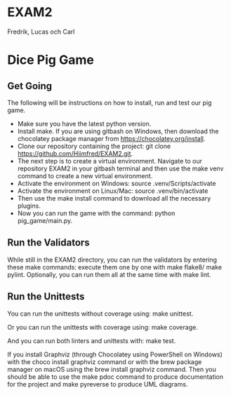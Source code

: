 # EXAM2
Fredrik, Lucas och Carl
# Dice Pig Game

## Get Going

The following will be instructions on how to install, run and test our pig game.

- Make sure you have the latest python version.
- Install make. If you are using gitbash on Windows, then download the chocolatey package manager from https://chocolatey.org/install.
- Clone our repository containing the project: git clone https://github.com/Hiimfred/EXAM2.git.
- The next step is to create a virtual environment. Navigate to our repository EXAM2 in your gitbash terminal and then use the make venv command to create a new virtual environment.
- Activate the environment on Windows: source .venv/Scripts/activate
- Activate the environment on Linux/Mac: source .venv/bin/activate
- Then use the make install command to download all the necessary plugins.
- Now you can run the game with the command: python pig_game/main.py.

## Run the Validators

While still in the EXAM2 directory, you can run the validators by entering these make commands: execute them one by one with make flake8/ make pylint. Optionally, you can run them all at the same time with make lint.

## Run the Unittests

You can run the unittests without coverage using: make unittest.

Or you can run the unittests with coverage using: make coverage.

And you can run both linters and unittests with: make test.

If you install Graphviz (through Chocolatey using PowerShell on Windows) with the choco install graphviz command or with the brew package manager on macOS using the brew install graphviz command. Then you should be able to use the make pdoc command to produce documentation for the project and make pyreverse to produce UML diagrams.
